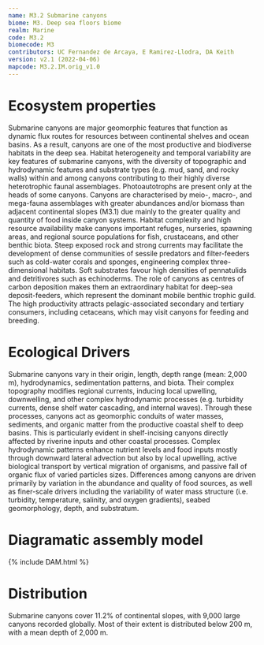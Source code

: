 ```yaml
---
name: M3.2 Submarine canyons
biome: M3. Deep sea floors biome
realm: Marine
code: M3.2
biomecode: M3
contributors: UC Fernandez de Arcaya, E Ramirez-Llodra, DA Keith
version: v2.1 (2022-04-06)
mapcode: M3.2.IM.orig_v1.0
---
```

# Ecosystem properties

Submarine canyons are major geomorphic features that function as dynamic flux routes for resources between continental shelves and ocean basins. As a result, canyons are one of the most productive and biodiverse habitats in the deep sea. Habitat heterogeneity and temporal variability are key features of submarine canyons, with the diversity of topographic and hydrodynamic features and substrate types (e.g. mud, sand, and rocky walls) within and among canyons contributing to their highly diverse heterotrophic faunal assemblages. Photoautotrophs are present only at the heads of some canyons. Canyons are characterised by meio-, macro-, and mega-fauna assemblages with greater abundances and/or biomass than adjacent continental slopes (M3.1) due mainly to the greater quality and quantity of food inside canyon systems. Habitat complexity and high resource availability make canyons important refuges, nurseries, spawning areas, and regional source populations for fish, crustaceans, and other benthic biota. Steep exposed rock and strong currents may facilitate the development of dense communities of sessile predators and filter-feeders such as cold-water corals and sponges, engineering complex three-dimensional habitats. Soft substrates favour high densities of pennatulids and detritivores such as echinoderms. The role of canyons as centres of carbon deposition makes them an extraordinary habitat for deep-sea deposit-feeders, which represent the dominant mobile benthic trophic guild. The high productivity attracts pelagic-associated secondary and tertiary consumers, including cetaceans, which may visit canyons for feeding and breeding.

# Ecological Drivers

Submarine canyons vary in their origin, length, depth range (mean: 2,000 m), hydrodynamics, sedimentation patterns, and biota. Their complex topography modifies regional currents, inducing local upwelling, downwelling, and other complex hydrodynamic processes (e.g. turbidity currents, dense shelf water cascading, and internal waves). Through these processes, canyons act as geomorphic conduits of water masses, sediments, and organic matter from the productive coastal shelf to deep basins. This is particularly evident in shelf-incising canyons directly affected by riverine inputs and other coastal processes. Complex hydrodynamic patterns enhance nutrient levels and food inputs mostly through downward lateral advection but also by local upwelling, active biological transport by vertical migration of organisms, and passive fall of organic flux of varied particles sizes. Differences among canyons are driven primarily by variation in the abundance and quality of food sources, as well as finer-scale drivers including the variability of water mass structure (i.e. turbidity, temperature, salinity, and oxygen gradients), seabed geomorphology, depth, and substratum.

# Diagramatic assembly model

{% include DAM.html %}

# Distribution

Submarine canyons cover 11.2% of continental slopes, with 9,000 large canyons recorded globally. Most of their extent is distributed below 200 m, with a mean depth of 2,000 m.

